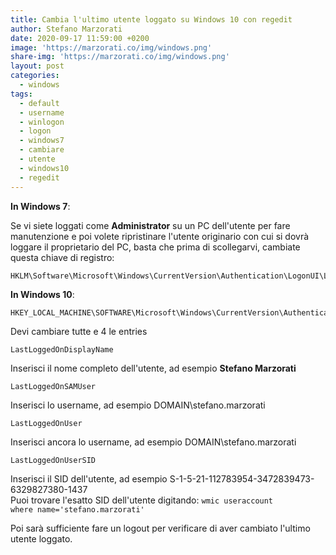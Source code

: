 ```yaml
---
title: Cambia l'ultimo utente loggato su Windows 10 con regedit
author: Stefano Marzorati
date: 2020-09-17 11:59:00 +0200
image: 'https://marzorati.co/img/windows.png'
share-img: 'https://marzorati.co/img/windows.png'
layout: post
categories:
  - windows
tags:
  - default
  - username
  - winlogon
  - logon
  - windows7
  - cambiare
  - utente
  - windows10
  - regedit
---
```

**In Windows 7**:   

Se vi siete loggati come **Administrator** su un PC dell'utente per fare manutenzione e poi volete ripristinare l'utente originario con cui si dovrà loggare il proprietario del PC, basta che prima di scollegarvi, cambiate questa chiave di registro:   
	
	HKLM\Software\Microsoft\Windows\CurrentVersion\Authentication\LogonUI\LastLoggedOnUser
	
**In Windows 10**:   

	HKEY_LOCAL_MACHINE\SOFTWARE\Microsoft\Windows\CurrentVersion\Authentication\LogonUI

Devi cambiare tutte e 4 le entries   

	LastLoggedOnDisplayName

Inserisci il nome completo dell'utente, ad esempio **Stefano Marzorati**

    LastLoggedOnSAMUser

Inserisci lo username, ad esempio DOMAIN\stefano.marzorati

    LastLoggedOnUser
	
Inserisci ancora lo username, ad esempio DOMAIN\stefano.marzorati

    LastLoggedOnUserSID
	
Inserisci il SID dell'utente, ad esempio S-1-5-21-112783954-3472839473-6329827380-1437   
Puoi trovare l'esatto SID dell'utente digitando: <code>wmic useraccount where name='stefano.marzorati'</code>

Poi sarà sufficiente fare un logout per verificare di aver cambiato l'ultimo utente loggato.   

